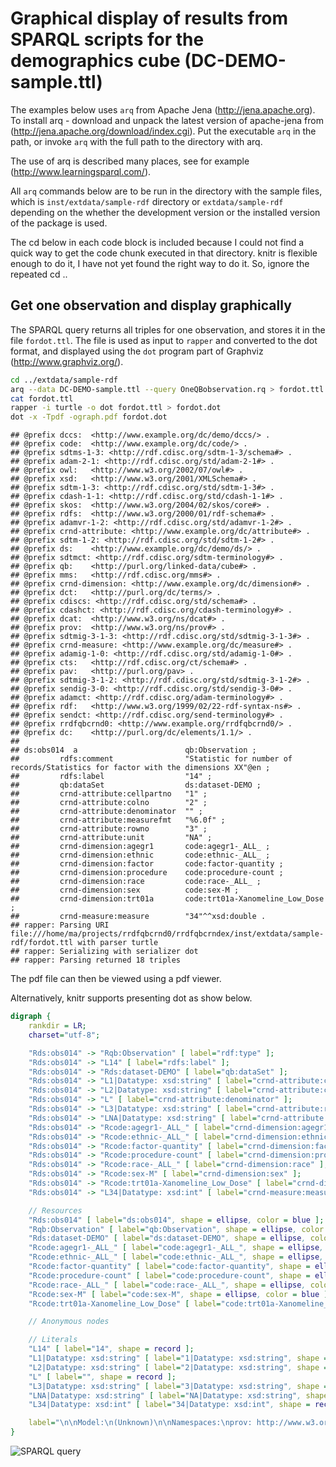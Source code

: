 Graphical display of results from SPARQL scripts for the demographics cube (DC-DEMO-sample.ttl)
===============================================================================================

The examples below uses `arq` from Apache Jena (<http://jena.apache.org>). To install arq - download and unpack the latest version of apache-jena from (<http://jena.apache.org/download/index.cgi>). Put the executable `arq` in the path, or invoke `arq` with the full path to the directory with arq.

The use of arq is described many places, see for example (<http://www.learningsparql.com/>).

All `arq` commands below are to be run in the directory with the sample files, which is `inst/extdata/sample-rdf` directory or `extdata/sample-rdf` depending on the whether the development version or the installed version of the package is used.

The cd below in each code block is included because I could not find a quick way to get the code chunk executed in that directory. knitr is flexible enough to do it, I have not yet found the right way to do it. So, ignore the repeated cd ..

Get one observation and display graphically
-------------------------------------------

The SPARQL query returns all triples for one observation, and stores it in the file `fordot.ttl`. The file is used as input to `rapper` and converted to the dot format, and displayed using the `dot` program part of Graphviz (<http://www.graphviz.org/>).

``` bash
cd ../extdata/sample-rdf
arq --data DC-DEMO-sample.ttl --query OneQBobservation.rq > fordot.ttl
cat fordot.ttl
rapper -i turtle -o dot fordot.ttl > fordot.dot
dot -x -Tpdf -ograph.pdf fordot.dot
```

    ## @prefix dccs:  <http://www.example.org/dc/demo/dccs/> .
    ## @prefix code:  <http://www.example.org/dc/code/> .
    ## @prefix sdtms-1-3: <http://rdf.cdisc.org/sdtm-1-3/schema#> .
    ## @prefix adam-2-1: <http://rdf.cdisc.org/std/adam-2-1#> .
    ## @prefix owl:   <http://www.w3.org/2002/07/owl#> .
    ## @prefix xsd:   <http://www.w3.org/2001/XMLSchema#> .
    ## @prefix sdtm-1-3: <http://rdf.cdisc.org/std/sdtm-1-3#> .
    ## @prefix cdash-1-1: <http://rdf.cdisc.org/std/cdash-1-1#> .
    ## @prefix skos:  <http://www.w3.org/2004/02/skos/core#> .
    ## @prefix rdfs:  <http://www.w3.org/2000/01/rdf-schema#> .
    ## @prefix adamvr-1-2: <http://rdf.cdisc.org/std/adamvr-1-2#> .
    ## @prefix crnd-attribute: <http://www.example.org/dc/attribute#> .
    ## @prefix sdtm-1-2: <http://rdf.cdisc.org/std/sdtm-1-2#> .
    ## @prefix ds:    <http://www.example.org/dc/demo/ds/> .
    ## @prefix sdtmct: <http://rdf.cdisc.org/sdtm-terminology#> .
    ## @prefix qb:    <http://purl.org/linked-data/cube#> .
    ## @prefix mms:   <http://rdf.cdisc.org/mms#> .
    ## @prefix crnd-dimension: <http://www.example.org/dc/dimension#> .
    ## @prefix dct:   <http://purl.org/dc/terms/> .
    ## @prefix cdiscs: <http://rdf.cdisc.org/std/schema#> .
    ## @prefix cdashct: <http://rdf.cdisc.org/cdash-terminology#> .
    ## @prefix dcat:  <http://www.w3.org/ns/dcat#> .
    ## @prefix prov:  <http://www.w3.org/ns/prov#> .
    ## @prefix sdtmig-3-1-3: <http://rdf.cdisc.org/std/sdtmig-3-1-3#> .
    ## @prefix crnd-measure: <http://www.example.org/dc/measure#> .
    ## @prefix adamig-1-0: <http://rdf.cdisc.org/std/adamig-1-0#> .
    ## @prefix cts:   <http://rdf.cdisc.org/ct/schema#> .
    ## @prefix pav:   <http://purl.org/pav> .
    ## @prefix sdtmig-3-1-2: <http://rdf.cdisc.org/std/sdtmig-3-1-2#> .
    ## @prefix sendig-3-0: <http://rdf.cdisc.org/std/sendig-3-0#> .
    ## @prefix adamct: <http://rdf.cdisc.org/adam-terminology#> .
    ## @prefix rdf:   <http://www.w3.org/1999/02/22-rdf-syntax-ns#> .
    ## @prefix sendct: <http://rdf.cdisc.org/send-terminology#> .
    ## @prefix rrdfqbcrnd0: <http://www.example.org/rrdfqbcrnd0/> .
    ## @prefix dc:    <http://purl.org/dc/elements/1.1/> .
    ## 
    ## ds:obs014  a                        qb:Observation ;
    ##         rdfs:comment                "Statistic for number of records/Statistics for factor with the dimensions XX"@en ;
    ##         rdfs:label                  "14" ;
    ##         qb:dataSet                  ds:dataset-DEMO ;
    ##         crnd-attribute:cellpartno   "1" ;
    ##         crnd-attribute:colno        "2" ;
    ##         crnd-attribute:denominator  "" ;
    ##         crnd-attribute:measurefmt   "%6.0f" ;
    ##         crnd-attribute:rowno        "3" ;
    ##         crnd-attribute:unit         "NA" ;
    ##         crnd-dimension:agegr1       code:agegr1-_ALL_ ;
    ##         crnd-dimension:ethnic       code:ethnic-_ALL_ ;
    ##         crnd-dimension:factor       code:factor-quantity ;
    ##         crnd-dimension:procedure    code:procedure-count ;
    ##         crnd-dimension:race         code:race-_ALL_ ;
    ##         crnd-dimension:sex          code:sex-M ;
    ##         crnd-dimension:trt01a       code:trt01a-Xanomeline_Low_Dose ;
    ##         crnd-measure:measure        "34"^^xsd:double .
    ## rapper: Parsing URI file:///home/ma/projects/rrdfqbcrnd0/rrdfqbcrndex/inst/extdata/sample-rdf/fordot.ttl with parser turtle
    ## rapper: Serializing with serializer dot
    ## rapper: Parsing returned 18 triples

The pdf file can then be viewed using a pdf viewer.

Alternatively, knitr supports presenting dot as show below.

``` dot
digraph {
    rankdir = LR;
    charset="utf-8";

    "Rds:obs014" -> "Rqb:Observation" [ label="rdf:type" ];
    "Rds:obs014" -> "L14" [ label="rdfs:label" ];
    "Rds:obs014" -> "Rds:dataset-DEMO" [ label="qb:dataSet" ];
    "Rds:obs014" -> "L1|Datatype: xsd:string" [ label="crnd-attribute:cellpartno" ];
    "Rds:obs014" -> "L2|Datatype: xsd:string" [ label="crnd-attribute:colno" ];
    "Rds:obs014" -> "L" [ label="crnd-attribute:denominator" ];
    "Rds:obs014" -> "L3|Datatype: xsd:string" [ label="crnd-attribute:rowno" ];
    "Rds:obs014" -> "LNA|Datatype: xsd:string" [ label="crnd-attribute:unit" ];
    "Rds:obs014" -> "Rcode:agegr1-_ALL_" [ label="crnd-dimension:agegr1" ];
    "Rds:obs014" -> "Rcode:ethnic-_ALL_" [ label="crnd-dimension:ethnic" ];
    "Rds:obs014" -> "Rcode:factor-quantity" [ label="crnd-dimension:factor" ];
    "Rds:obs014" -> "Rcode:procedure-count" [ label="crnd-dimension:procedure" ];
    "Rds:obs014" -> "Rcode:race-_ALL_" [ label="crnd-dimension:race" ];
    "Rds:obs014" -> "Rcode:sex-M" [ label="crnd-dimension:sex" ];
    "Rds:obs014" -> "Rcode:trt01a-Xanomeline_Low_Dose" [ label="crnd-dimension:trt01a" ];
    "Rds:obs014" -> "L34|Datatype: xsd:int" [ label="crnd-measure:measure" ];

    // Resources
    "Rds:obs014" [ label="ds:obs014", shape = ellipse, color = blue ];
    "Rqb:Observation" [ label="qb:Observation", shape = ellipse, color = blue ];
    "Rds:dataset-DEMO" [ label="ds:dataset-DEMO", shape = ellipse, color = blue ];
    "Rcode:agegr1-_ALL_" [ label="code:agegr1-_ALL_", shape = ellipse, color = blue ];
    "Rcode:ethnic-_ALL_" [ label="code:ethnic-_ALL_", shape = ellipse, color = blue ];
    "Rcode:factor-quantity" [ label="code:factor-quantity", shape = ellipse, color = blue ];
    "Rcode:procedure-count" [ label="code:procedure-count", shape = ellipse, color = blue ];
    "Rcode:race-_ALL_" [ label="code:race-_ALL_", shape = ellipse, color = blue ];
    "Rcode:sex-M" [ label="code:sex-M", shape = ellipse, color = blue ];
    "Rcode:trt01a-Xanomeline_Low_Dose" [ label="code:trt01a-Xanomeline_Low_Dose", shape = ellipse, color = blue ];

    // Anonymous nodes

    // Literals
    "L14" [ label="14", shape = record ];
    "L1|Datatype: xsd:string" [ label="1|Datatype: xsd:string", shape = record ];
    "L2|Datatype: xsd:string" [ label="2|Datatype: xsd:string", shape = record ];
    "L" [ label="", shape = record ];
    "L3|Datatype: xsd:string" [ label="3|Datatype: xsd:string", shape = record ];
    "LNA|Datatype: xsd:string" [ label="NA|Datatype: xsd:string", shape = record ];
    "L34|Datatype: xsd:int" [ label="34|Datatype: xsd:int", shape = record ];

    label="\n\nModel:\n(Unknown)\n\nNamespaces:\nprov: http://www.w3.org/ns/prov#\ncrnd-dimension: http://www.example.org/dc/dimension#\nmms: http://rdf.cdisc.org/mms#\ncrnd-measure: http://www.example.org/dc/measure#\ncode: http://www.example.org/dc/code/\nqb: http://purl.org/linked-data/cube#\ndccs: http://www.example.org/dc/demo/dccs/\nrdfs: http://www.w3.org/2000/01/rdf-schema#\ndcat: http://www.w3.org/ns/dcat#\npav: http://purl.org/pav\ndct: http://purl.org/dc/terms/\nxsd: http://www.w3.org/2001/XMLSchema#\nowl: http://www.w3.org/2002/07/owl#\nrdf: http://www.w3.org/1999/02/22-rdf-syntax-ns#\nskos: http://www.w3.org/2004/02/skos/core#\ncts: http://rdf.cdisc.org/ct/schema#\nrrdfqbcrnd0: http://www.example.org/rrdfqbcrnd0/\nds: http://www.example.org/dc/demo/ds/\ncrnd-attribute: http://www.example.org/dc/attribute#\n";
}
```

![SPARQL query](using-arq-graphical-display_files/figure-markdown_github/dot-ex-1.png)

<!-- ```{r cache=FALSE} -->
<!-- knitr::read_chunk("../extdata/sample-rdf/fordot.dot") -->
<!-- ``` -->
<!-- ```{r unnamed-chunk-2, engine ='dot', fig.cap ='SPARQL query'} -->
<!-- ``` -->
<!-- cd ../extdata/sample-rdf -->
<!-- arq --data DC-DEMO-sample.ttl --query OneQBobservation.rq > fordot.ttl -->
<!-- rapper -q -i turtle -o dot fordot.ttl -->
